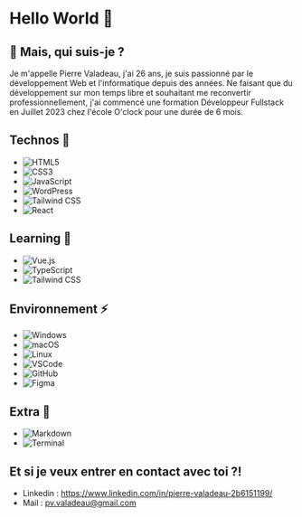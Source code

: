 # Hello World 👋

## 💬 Mais, qui suis-je ?
Je m'appelle Pierre Valadeau, j'ai 26 ans, je suis passionné par le développement Web et l'informatique depuis des années.
Ne faisant que du développement sur mon temps libre et souhaitant me reconvertir professionnellement, j'ai commencé une formation Développeur Fullstack en Juillet 2023 chez l'école O'clock pour une durée de 6 mois.

## Technos 🔭
- ![HTML5](https://img.shields.io/badge/HTML5-%23E34F26.svg?style=for-the-badge&logo=html5&logoColor=white)
- ![CSS3](https://img.shields.io/badge/CSS3-%231572B6.svg?style=for-the-badge&logo=css3&logoColor=white)
- ![JavaScript](https://img.shields.io/badge/JavaScript-%23F7DF1E.svg?style=for-the-badge&logo=javascript&logoColor=black)
- ![WordPress](https://img.shields.io/badge/WordPress-%2321759B.svg?style=for-the-badge&logo=wordpress&logoColor=white)
- ![Tailwind CSS](https://img.shields.io/badge/TailwindCSS-%2306B6D4.svg?style=for-the-badge&logo=tailwind-css&logoColor=white)
- ![React](https://img.shields.io/badge/React-%2361DAFB.svg?style=for-the-badge&logo=react&logoColor=black)

## Learning 🎒
- ![Vue.js](https://img.shields.io/badge/Vue.js-%2335495e.svg?style=for-the-badge&logo=vue.js&logoColor=%234FC08D)
- ![TypeScript](https://img.shields.io/badge/TypeScript-%23007ACC.svg?style=for-the-badge&logo=typescript&logoColor=white) 
- ![Tailwind CSS](https://img.shields.io/badge/TailwindCSS-%2306B6D4.svg?style=for-the-badge&logo=tailwind-css&logoColor=white)

## Environnement ⚡
- ![Windows](https://img.shields.io/badge/Windows-%230078D6.svg?style=for-the-badge&logo=windows&logoColor=white)
- ![macOS](https://img.shields.io/badge/macOS-%23000000.svg?style=for-the-badge&logo=apple&logoColor=white)
- ![Linux](https://img.shields.io/badge/Linux-%23FCC624.svg?style=for-the-badge&logo=linux&logoColor=black)
- ![VSCode](https://img.shields.io/badge/VSCode-%23007ACC.svg?style=for-the-badge&logo=visual-studio-code&logoColor=white)
- ![GitHub](https://img.shields.io/badge/GitHub-%23181717.svg?style=for-the-badge&logo=github&logoColor=white)
- ![Figma](https://img.shields.io/badge/Figma-%23F24E1E.svg?style=for-the-badge&logo=figma&logoColor=white)

## Extra 🔎

- ![Markdown](https://img.shields.io/badge/Markdown-%23000000.svg?style=for-the-badge&logo=markdown&logoColor=white)
- ![Terminal](https://img.shields.io/badge/Terminal-%234D4D4D.svg?style=for-the-badge&logo=gnu-bash&logoColor=white)

## Et si je veux entrer en contact avec toi ?!
- Linkedin : https://www.linkedin.com/in/pierre-valadeau-2b6151199/
- Mail : pv.valadeau@gmail.com
